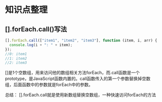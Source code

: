 # 知识点整理

## [].forEach.call()写法

```javascript
[].forEach.call(["item1", "item2", "item3"], function (item, i, arr) {
  console.log(i + ": " + item);
});
//0: item1
//1: item2
//2: item3
```

[]是1个空数组，用来访问他的数组相关方法forEach，而.call函数是一个prototype，是JavaScript函数内置的。call函数传入的第一个参数替换掉空数组，后面函数中的参数就是forEach中的参数。

总结：
[].forEach.call就是使用新数组替换空数组，一种快速访问forEach的方法
